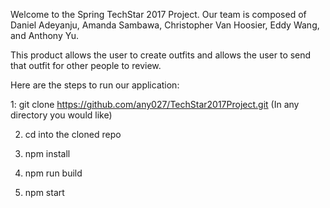 Welcome to the Spring TechStar 2017 Project. 
Our team is composed of Daniel Adeyanju, Amanda Sambawa, Christopher Van Hoosier, Eddy Wang, and Anthony Yu.

This product allows the user to create outfits and allows the user to send that outfit for other people to review.


Here are the steps to run our application:

1: git clone https://github.com/any027/TechStar2017Project.git (In any directory you would like)

2. cd into the cloned repo

3. npm install

4. npm run build

5. npm start

